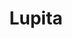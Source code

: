 ---
title: Lupita
date: 
draft: false

# descripcion
description : Aro de plata pasante

materials: Plata 925

color: Plateado

dimensions: 1cm diam x 3cm largo

code: 01-20-0455

type: "Aros"

categories: []

price: $2.740,00

price_eftvo: $2.330,00

# Images
# first image will be shown in the product page
images:
  # - image: "images/path_to_image"
  # La ubicacion de las imagenes es imagenes/Aros/Aros.Solo Plata/01-20-0455-lupita
  - image: "./images/aros/solo_plata/01-20-0455-colgantes-con-circulos_a.JPG"
  - image: "./images/aros/solo_plata/01-20-0455-colgantes-con-circulos_b.JPG"
---